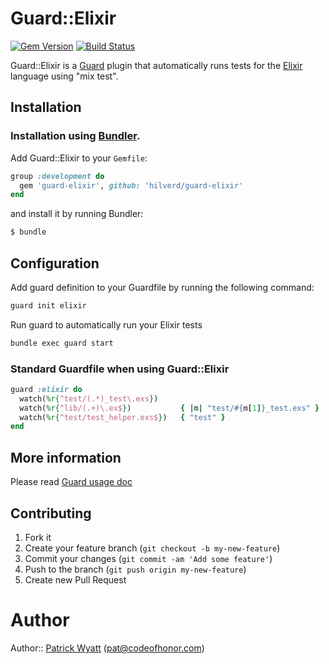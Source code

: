 # Guard::Elixir
[![Gem Version](https://badge.fury.io/rb/guard-elixir.png)](http://badge.fury.io/rb/guard-elixir)
[![Build Status](https://travis-ci.org/webcoyote/guard-elixir.png?branch=master)](https://travis-ci.org/webcoyote/guard-elixir)

Guard::Elixir is a [Guard](https://github.com/guard/guard) plugin that automatically runs tests for the [Elixir](http://elixir-lang.org/) language using "mix test".


## Installation


### Installation using [Bundler](http://gembundler.com/).

Add Guard::Elixir to your `Gemfile`:

```ruby
group :development do
  gem 'guard-elixir', github: 'hilverd/guard-elixir'
end
```

and install it by running Bundler:

```bash
$ bundle
```


## Configuration

Add guard definition to your Guardfile by running the following command:

```bash
guard init elixir
```

Run guard to automatically run your Elixir tests

```bash
bundle exec guard start
```


### Standard Guardfile when using Guard::Elixir

```ruby
guard :elixir do
  watch(%r{^test/(.*)_test\.exs})
  watch(%r{^lib/(.+)\.ex$})           { |m| "test/#{m[1]}_test.exs" }
  watch(%r{^test/test_helper.exs$})   { "test" }
end
```

## More information

Please read [Guard usage doc](http://github.com/guard/guard#readme)


## Contributing

1. Fork it
2. Create your feature branch (`git checkout -b my-new-feature`)
3. Commit your changes (`git commit -am 'Add some feature'`)
4. Push to the branch (`git push origin my-new-feature`)
5. Create new Pull Request


# Author

Author:: [Patrick Wyatt](https://github.com/webcoyote) (pat@codeofhonor.com)
